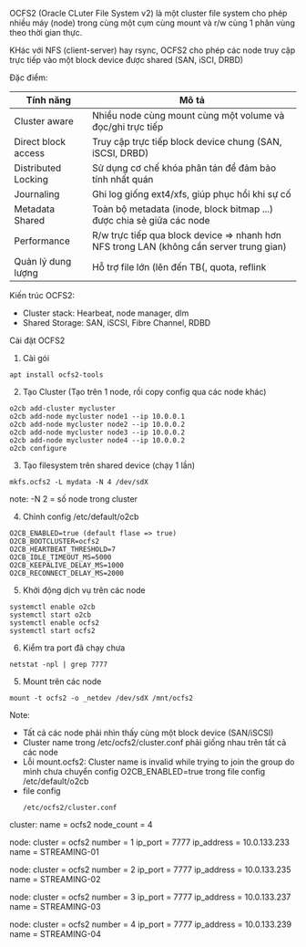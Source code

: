 OCFS2 (Oracle CLuter File System v2) là một cluster file system cho phép nhiều máy (node) trong cùng một cụm cùng mount và r/w cùng 1 phân vùng theo thời gian thực.

KHác với NFS (client-server) hay rsync, OCFS2 cho phép các node truy cập trực tiếp vào một block device được shared (SAN, iSCI, DRBD)

Đặc điểm:

| Tính năng           | Mô tả                                                |
|----------------------|------------------------------------------------------|
| Cluster aware        | Nhiều node cùng mount cùng một volume và đọc/ghi trực tiếp |
| Direct block access  | Truy cập trực tiếp block device chung (SAN, iSCSI, DRBD)   |
| Distributed Locking  | Sử dụng cơ chế khóa phân tán để đảm bảo tính nhất quán    |
| Journaling           | Ghi log giống ext4/xfs, giúp phục hồi khi sự cố           |
| Metadata Shared      | Toàn bộ metadata (inode, block bitmap ...) được chia sẻ giữa các node|
|Performance           | R/w trực tiếp qua block device => nhanh hơn NFS trong LAN (không cần server trung gian)|
|Quản lý dung lượng    | Hỗ trợ file lớn (lên đến TB(, quota, reflink|

Kiến trúc OCFS2:
- Cluster stack: Hearbeat, node manager, dlm
- Shared Storage: SAN, iSCSI, Fibre Channel, RDBD

Cài đặt OCFS2

1. Cài gói
```
apt install ocfs2-tools
```

2. Tạo Cluster (Tạo trên 1 node, rồi copy config qua các node khác)
```
o2cb add-cluster mycluster
o2cb add-node mycluster node1 --ip 10.0.0.1
o2cb add-node mycluster node2 --ip 10.0.0.2
o2cb add-node mycluster node3 --ip 10.0.0.2
o2cb add-node mycluster node4 --ip 10.0.0.2
o2cb configure
```

3. Tạo filesystem trên shared device (chạy 1 lần)
```
mkfs.ocfs2 -L mydata -N 4 /dev/sdX
```

note: -N 2 = số node trong cluster

4. Chỉnh config /etc/default/o2cb
```
O2CB_ENABLED=true (default flase => true)
O2CB_BOOTCLUSTER=ocfs2
O2CB_HEARTBEAT_THRESHOLD=7
O2CB_IDLE_TIMEOUT_MS=5000
O2CB_KEEPALIVE_DELAY_MS=1000
O2CB_RECONNECT_DELAY_MS=2000
```

5. Khởi động dịch vụ trên các node
```
systemctl enable o2cb
systemctl start o2cb
systemctl enable ocfs2
systemctl start ocfs2
```

6. Kiểm tra port đã chạy chưa
```
netstat -npl | grep 7777
```

5. Mount trên các node
```
mount -t ocfs2 -o _netdev /dev/sdX /mnt/ocfs2
```

Note:
- Tất cả các node phải nhìn thấy cùng một block device (SAN/iSCSI)
- Cluster name trong /etc/ocfs2/cluster.conf phải giống nhau trên tất cả các node
- Lỗi mount.ocfs2: Cluster name is invalid while trying to join the group do mình chưa chuyển config O2CB_ENABLED=true trong file config /etc/default/o2cb
- file config
  ```
  /etc/ocfs2/cluster.conf 
cluster:
        name = ocfs2
        node_count = 4

node:
        cluster = ocfs2
        number = 1
        ip_port = 7777
        ip_address = 10.0.133.233
        name = STREAMING-01

node:
        cluster = ocfs2
        number = 2
        ip_port = 7777
        ip_address = 10.0.133.235
        name = STREAMING-02

node:
        cluster = ocfs2
        number = 3
        ip_port = 7777
        ip_address = 10.0.133.237
        name = STREAMING-03

node:
        cluster = ocfs2
        number = 4
        ip_port = 7777
        ip_address = 10.0.133.239
        name = STREAMING-04
  ```

